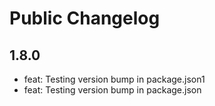 # Public Changelog

## 1.8.0

- feat: Testing version bump in package.json1
- feat: Testing version bump in package.json
